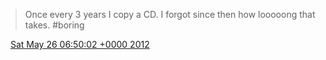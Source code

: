 > Once every 3 years I copy a CD\. I forgot since then how looooong that takes\. \#boring

<img src="../../media/tweet.ico" width="12" /> [Sat May 26 06:50:02 +0000 2012](https://twitter.com/DromerDenker/status/206275988806569984)